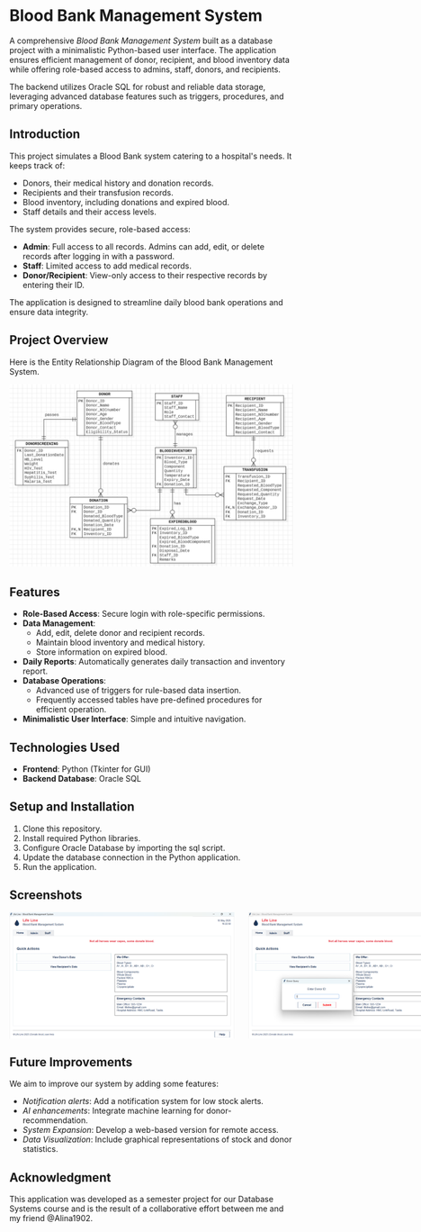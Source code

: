 # Blood Bank Management System

A comprehensive *Blood Bank Management System* built as a database project with a minimalistic Python-based user interface. The application ensures efficient management of donor, recipient, and blood inventory data while offering role-based access to admins, staff, donors, and recipients.

The backend utilizes Oracle SQL for robust and reliable data storage, leveraging advanced database features such as triggers, procedures, and primary operations.


## Introduction

This project simulates a Blood Bank system catering to a hospital's needs. It keeps track of:

* Donors, their medical history and donation records.
* Recipients and their transfusion records.
* Blood inventory, including donations and expired blood.
* Staff details and their access levels.

The system provides secure, role-based access:

* **Admin**: Full access to all records. Admins can add, edit, or delete records after logging in with a password.
* **Staff**: Limited access to add medical records.
* **Donor/Recipient**: View-only access to their respective records by entering their ID.

The application is designed to streamline daily blood bank operations and ensure data integrity.

## Project Overview 

Here is the Entity Relationship Diagram of the Blood Bank Management System.

![Entity Relationship Diagram](ERD.png)


## Features

* **Role-Based Access**:
  Secure login with role-specific permissions.
* **Data Management**:
  * Add, edit, delete donor and recipient records.
  * Maintain blood inventory and medical history.
  * Store information on expired blood.
* **Daily Reports**:
  Automatically generates daily transaction and inventory report.
* **Database Operations**:
  * Advanced use of triggers for rule-based data insertion.
  * Frequently accessed tables have pre-defined procedures for efficient operation.
* **Minimalistic User Interface**: Simple and intuitive navigation.


## Technologies Used

* **Frontend**: Python (Tkinter for GUI)
* **Backend Database**: Oracle SQL


## Setup and Installation

1. Clone this repository.
2. Install required Python libraries.
3. Configure Oracle Database by importing the sql script.
4. Update the database connection in the Python application.
5. Run the application.


## Screenshots

<div style="display: flex; gap: 25px;">
  <img src="./Screenshots/Home%20Tab.png" alt="Home Tab" width="400"/>
  <img src="./Screenshots/Role%20based%20view.png" alt="Donor ID Access" width="400"/>
  <img src="./Screenshots/Record%20View.png" alt="Record View" width="400"/>
  <img src="./Screenshots/Admin%20Tab.png" alt="Admin Tab" width="400"/>
  <img src="./Screenshots/Admin%20Authentication.png" alt="Admin Authentication" width="400"/>
  <img src="./Screenshots/Admin%20Panel.png" alt="Admin Panel" width="400"/>
  <img src="./Screenshots/Insertion%20form.png" alt="Insertion Form" width="400"/>
  <img src="./Screenshots/Triggered%20an%20event.png" alt="Event Trigger" width="400"/>
  <img src="./Screenshots/Updation%20Window.png" alt="Updation Window" width="400"/>
  <img src="./Screenshots/Performing%20Updation.png" alt="Update" width="400"/>
  <img src="./Screenshots/Successful%20Update%20Alert.png" alt="Update Successful" width="400"/>
  <img src="./Screenshots/Table%20View%20with%20modification%20options.png" alt="Table View" width="400"/>
  <img src="./Screenshots/Staff%20Login.png" alt="Staff Login" width="400"/>
  <img src="./Screenshots/Staff%20View%20restricted.png" alt="Staff View" width="400"/>
</div>


## Future Improvements

We aim to improve our system by adding some features:

* *Notification alerts*:
  Add a notification system for low stock alerts.
* *AI enhancements*:
  Integrate machine learning for donor-recommendation.
* *System Expansion*:
  Develop a web-based version for remote access.
* *Data Visualization*:
  Include graphical representations of stock and donor statistics.


## Acknowledgment

This application was developed as a semester project for our Database Systems course and is the result of a collaborative effort between me and my friend @Alina1902.



